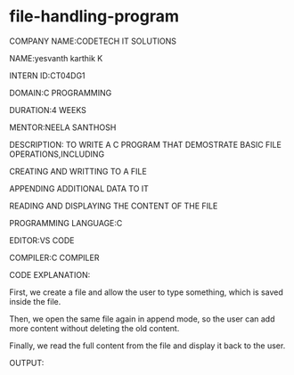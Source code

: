 # file-handling-program
COMPANY NAME:CODETECH IT SOLUTIONS

NAME:yesvanth karthik K

INTERN ID:CT04DG1

DOMAIN:C PROGRAMMING

DURATION:4 WEEKS

MENTOR:NEELA SANTHOSH

DESCRIPTION: TO WRITE A C PROGRAM THAT DEMOSTRATE BASIC FILE OPERATIONS,INCLUDING

CREATING AND WRITTING TO A FILE

APPENDING ADDITIONAL DATA TO IT

READING AND DISPLAYING THE CONTENT OF THE FILE

PROGRAMMING LANGUAGE:C

EDITOR:VS CODE

COMPILER:C COMPILER

CODE EXPLANATION:

First, we create a file and allow the user to type something, which is saved inside the file.

Then, we open the same file again in append mode, so the user can add more content without deleting the old content.

Finally, we read the full content from the file and display it back to the user.

OUTPUT:
